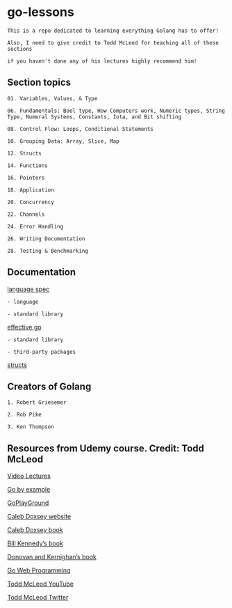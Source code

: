 # go-lessons

    This is a repo dedicated to learning everything Golang has to offer! 
    
    Also, I need to give credit to Todd McLeod for teaching all of these sections 
    
    if you haven't done any of his lectures highly recommend him!

## Section topics

    01. Variables, Values, & Type

    06. Fundamentals: Bool type, How Computers work, Numeric types, String Type, Numeral Systems, Constants, Iota, and Bit shifting

    08. Control Flow: Loops, Conditional Statements

    10. Grouping Data: Array, Slice, Map

    12. Structs

    14. Functions

    16. Pointers

    18. Application

    20. Concurrency

    22. Channels

    24. Error Handling

    26. Writing Documentation

    28. Testing & Benchmarking

## Documentation 

[language spec](https://golang.org/ref/spec)

    - language

    - standard library

[effective go](https://golang.org/doc/effective_go.html)

    - standard library

    - third-party packages

[structs](https://golang.org/ref/spec#Struct_types)
        
## Creators of Golang
    
    1. Robert Griesemer

    2. Rob Pike

    3. Ken Thompson

## Resources from Udemy course. Credit: Todd McLeod

[Video Lectures](https://www.udemy.com/course/learn-how-to-code/learn/lecture/11922068?start=15#overview)

[Go by example](https://gobyexample.com/)
    
[GoPlayGround](https://play.golang.org/p/v3rrZLwEUC)

[Caleb Doxsey website](http://www.doxsey.net/)

[Caleb Doxsey book](http://amzn.to/1OnFtPY)
     
[Bill Kennedy’s book](http://amzn.to/1kGGsPv)

[Donovan and Kernighan’s book](http://amzn.to/1RIM5HP)

[Go Web Programming](http://amzn.to/2dVlW07)

[Todd McLeod YouTube](https://www.youtube.com/user/toddmcleod)

[Todd McLeod Twitter](https://twitter.com/Todd_McLeod)